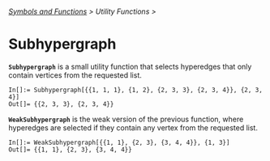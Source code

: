 ###### [Symbols and Functions](/README.md#symbols-and-functions) > Utility Functions >

# Subhypergraph

**`Subhypergraph`** is a small utility function that selects hyperedges that only contain vertices from the requested list.

```wl
In[]:= Subhypergraph[{{1, 1, 1}, {1, 2}, {2, 3, 3}, {2, 3, 4}}, {2, 3, 4}]
Out[]= {{2, 3, 3}, {2, 3, 4}}
```
**`WeakSubhypergraph`** is the weak version of the previous function, where hyperedges are selected if they contain any vertex from the requested list.

```wl
In[]:= WeakSubhypergraph[{{1, 1}, {2, 3}, {3, 4, 4}}, {1, 3}]
Out[]= {{1, 1}, {2, 3}, {3, 4, 4}}
```
